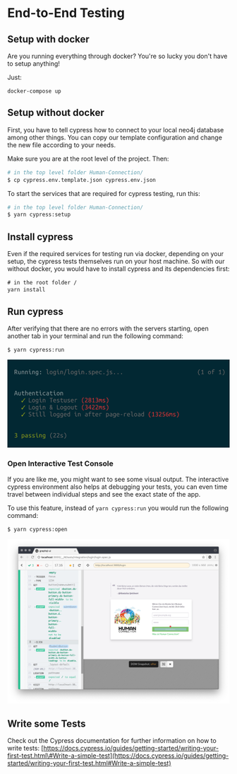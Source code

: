 # End-to-End Testing

## Setup with docker

Are you running everything through docker? You're so lucky you don't have to
setup anything!

Just:
```
docker-compose up
```

## Setup without docker

First, you have to tell cypress how to connect to your local neo4j database
among other things. You can copy our template configuration and change the new
file according to your needs.

Make sure you are at the root level of the project. Then:
```bash
# in the top level folder Human-Connection/
$ cp cypress.env.template.json cypress.env.json
```
To start the services that are required for cypress testing, run this:

```bash
# in the top level folder Human-Connection/
$ yarn cypress:setup
```

## Install cypress

Even if the required services for testing run via docker, depending on your
setup, the cypress tests themselves run on your host machine. So with our
without docker, you would have to install cypress and its dependencies first:

```
# in the root folder /
yarn install
```

## Run cypress

After verifying that there are no errors with the servers starting, open another tab in your terminal and run the following command:

```bash
$ yarn cypress:run
```

![Console output after running cypress test](../.gitbook/assets/grafik%20%281%29.png)


### Open Interactive Test Console

If you are like me, you might want to see some visual output. The interactive cypress environment also helps at debugging your tests, you can even time travel between individual steps and see the exact state of the app.

To use this feature, instead of `yarn cypress:run` you would run the following command:

```bash
$ yarn cypress:open
```

![Interactive Cypress Environment](../.gitbook/assets/grafik-1%20%281%29.png)

## Write some Tests

Check out the Cypress documentation for further information on how to write tests:
[https://docs.cypress.io/guides/getting-started/writing-your-first-test.html\#Write-a-simple-test](https://docs.cypress.io/guides/getting-started/writing-your-first-test.html#Write-a-simple-test)

